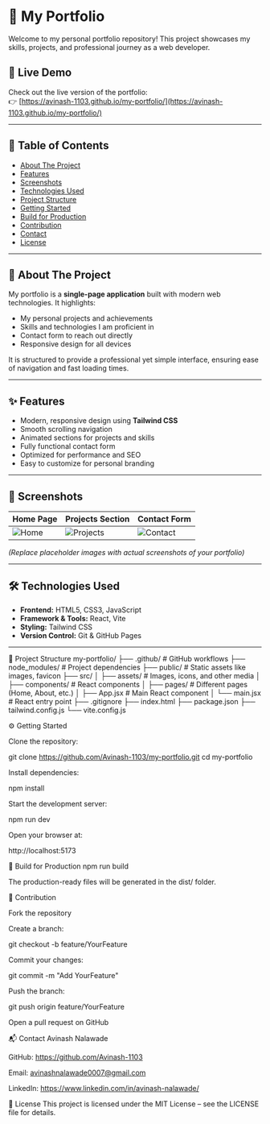 # 💼 My Portfolio

Welcome to my personal portfolio repository! This project showcases my skills, projects, and professional journey as a web developer.

## 🚀 Live Demo

Check out the live version of the portfolio:  
👉 [https://avinash-1103.github.io/my-portfolio/](https://avinash-1103.github.io/my-portfolio/)

---

## 📝 Table of Contents

- [About The Project](#about-the-project)  
- [Features](#features)  
- [Screenshots](#screenshots)  
- [Technologies Used](#technologies-used)  
- [Project Structure](#project-structure)  
- [Getting Started](#getting-started)  
- [Build for Production](#build-for-production)  
- [Contribution](#contribution)  
- [Contact](#contact)  
- [License](#license)  

---

## 📖 About The Project

My portfolio is a **single-page application** built with modern web technologies. It highlights:

- My personal projects and achievements  
- Skills and technologies I am proficient in  
- Contact form to reach out directly  
- Responsive design for all devices  

It is structured to provide a professional yet simple interface, ensuring ease of navigation and fast loading times.

---

## ✨ Features

- Modern, responsive design using **Tailwind CSS**  
- Smooth scrolling navigation  
- Animated sections for projects and skills  
- Fully functional contact form  
- Optimized for performance and SEO  
- Easy to customize for personal branding  

---

## 📸 Screenshots

| Home Page | Projects Section | Contact Form |
|-----------|-----------------|--------------|
| ![Home](https://user-images.githubusercontent.com/placeholder/home.png) | ![Projects](https://user-images.githubusercontent.com/placeholder/projects.png) | ![Contact](https://user-images.githubusercontent.com/placeholder/contact.png) |

*(Replace placeholder images with actual screenshots of your portfolio)*

---

## 🛠️ Technologies Used

- **Frontend:** HTML5, CSS3, JavaScript  
- **Framework & Tools:** React, Vite  
- **Styling:** Tailwind CSS  
- **Version Control:** Git & GitHub Pages  

---


📂 Project Structure
my-portfolio/
├── .github/                # GitHub workflows
├── node_modules/           # Project dependencies
├── public/                 # Static assets like images, favicon
├── src/
│   ├── assets/             # Images, icons, and other media
│   ├── components/         # React components
│   ├── pages/              # Different pages (Home, About, etc.)
│   ├── App.jsx             # Main React component
│   └── main.jsx            # React entry point
├── .gitignore
├── index.html
├── package.json
├── tailwind.config.js
└── vite.config.js

⚙️ Getting Started

Clone the repository:

git clone https://github.com/Avinash-1103/my-portfolio.git
cd my-portfolio


Install dependencies:

npm install


Start the development server:

npm run dev


Open your browser at:

http://localhost:5173

🧩 Build for Production
npm run build


The production-ready files will be generated in the dist/ folder.

🤝 Contribution

Fork the repository

Create a branch:

git checkout -b feature/YourFeature


Commit your changes:

git commit -m "Add YourFeature"


Push the branch:

git push origin feature/YourFeature


Open a pull request on GitHub

📬 Contact
Avinash Nalawade

GitHub: https://github.com/Avinash-1103

Email: avinashnalawade0007@gmail.com

LinkedIn: https://www.linkedin.com/in/avinash-nalawade/ 

📄 License
This project is licensed under the MIT License – see the LICENSE file for details.